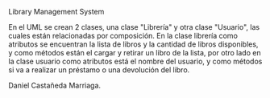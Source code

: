 Library Management System

En el UML se crean 2 clases, una clase "Librería" y otra clase "Usuario", las cuales están relacionadas por composición. En la clase librería como atributos se encuentran la lista de libros y la cantidad de libros disponibles, y como métodos están el cargar y retirar un libro de la lista, por otro lado en la clase usuario como atributos está el nombre del usuario, y como métodos si va a realizar un préstamo o una devolución del libro.

Daniel Castañeda Marriaga.